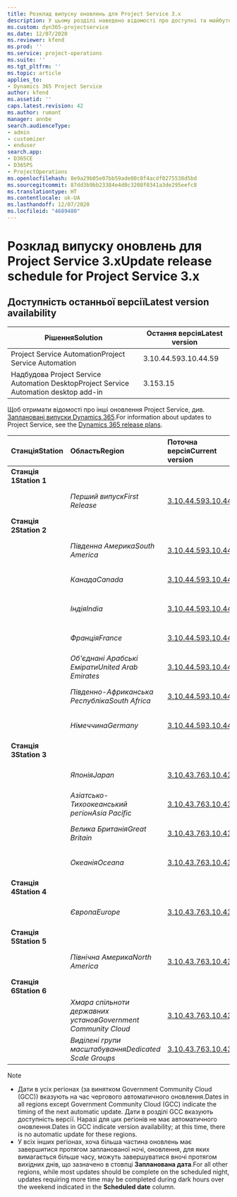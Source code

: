 ```yaml
---
title: Розклад випуску оновлень для Project Service 3.x
description: У цьому розділі наведено відомості про доступні та майбутні випуски Dynamics 365 Project Service Automation.
ms.custom: dyn365-projectservice
ms.date: 12/07/2020
ms.reviewer: kfend
ms.prod: ''
ms.service: project-operations
ms.suite: ''
ms.tgt_pltfrm: ''
ms.topic: article
applies_to:
- Dynamics 365 Project Service
author: kfend
ms.assetid: ''
caps.latest.revision: 42
ms.author: rumant
manager: annbe
search.audienceType:
- admin
- customizer
- enduser
search.app:
- D365CE
- D365PS
- ProjectOperations
ms.openlocfilehash: 8e9a29b05e07bb59ade00c8f4acdf0275538d5bd
ms.sourcegitcommit: 87dd3b9bb23384e4d0c3208f0341a3de295eefc8
ms.translationtype: HT
ms.contentlocale: uk-UA
ms.lasthandoff: 12/07/2020
ms.locfileid: "4689480"
---
```

# <a name="update-release-schedule-for-project-service-3x"></a><span data-ttu-id="fac60-103">Розклад випуску оновлень для Project Service 3.x</span><span class="sxs-lookup"><span data-stu-id="fac60-103">Update release schedule for Project Service 3.x</span></span>

## <a name="latest-version-availability"></a><span data-ttu-id="fac60-104">Доступність останньої версії</span><span class="sxs-lookup"><span data-stu-id="fac60-104">Latest version availability</span></span>

| <span data-ttu-id="fac60-105">Рішення</span><span class="sxs-lookup"><span data-stu-id="fac60-105">Solution</span></span>  | <span data-ttu-id="fac60-106">Остання версія</span><span class="sxs-lookup"><span data-stu-id="fac60-106">Latest version</span></span> |
|-------|----|
| <span data-ttu-id="fac60-107">Project Service Automation</span><span class="sxs-lookup"><span data-stu-id="fac60-107">Project Service Automation</span></span>    | <span data-ttu-id="fac60-108">3.10.44.59</span><span class="sxs-lookup"><span data-stu-id="fac60-108">3.10.44.59</span></span> |
| <span data-ttu-id="fac60-109">Надбудова Project Service Automation Desktop</span><span class="sxs-lookup"><span data-stu-id="fac60-109">Project Service Automation desktop add-in</span></span>                | <span data-ttu-id="fac60-110">3.15</span><span class="sxs-lookup"><span data-stu-id="fac60-110">3.15</span></span>          |

<span data-ttu-id="fac60-111">Щоб отримати відомості про інші оновлення Project Service, див. [Заплановані випуски Dynamics 365](https://docs.microsoft.com/dynamics365/release-plans/).</span><span class="sxs-lookup"><span data-stu-id="fac60-111">For information about updates to Project Service, see the [Dynamics 365 release plans](https://docs.microsoft.com/dynamics365/release-plans/).</span></span> 

| <span data-ttu-id="fac60-112">Станція</span><span class="sxs-lookup"><span data-stu-id="fac60-112">Station</span></span>  | <span data-ttu-id="fac60-113">Область</span><span class="sxs-lookup"><span data-stu-id="fac60-113">Region</span></span> | <span data-ttu-id="fac60-114">Поточна версія</span><span class="sxs-lookup"><span data-stu-id="fac60-114">Current version</span></span> | <span data-ttu-id="fac60-115">Наступна версія</span><span class="sxs-lookup"><span data-stu-id="fac60-115">Next version</span></span> |  <span data-ttu-id="fac60-116">Запланована дата</span><span class="sxs-lookup"><span data-stu-id="fac60-116">Scheduled date</span></span>
| :---   | :---   | :---   | :---   |:---   |         
|<span data-ttu-id="fac60-117"><strong>Станція 1</strong></span><span class="sxs-lookup"><span data-stu-id="fac60-117"><strong>Station 1</strong></span></span> | |  |  | |
| | <span data-ttu-id="fac60-118"><i>Перший випуск</i></span><span class="sxs-lookup"><span data-stu-id="fac60-118"><i>First Release</i></span></span> | [<span data-ttu-id="fac60-119">3.10.44.59</span><span class="sxs-lookup"><span data-stu-id="fac60-119">3.10.44.59</span></span>](whats-new-ur-26.md) | <span data-ttu-id="fac60-120">Має бути визначено</span><span class="sxs-lookup"><span data-stu-id="fac60-120">TBD</span></span> | <span data-ttu-id="fac60-121">8 січня 2021 р.</span><span class="sxs-lookup"><span data-stu-id="fac60-121">January 8, 2021</span></span>
|<span data-ttu-id="fac60-122"><strong>Станція 2</strong></span><span class="sxs-lookup"><span data-stu-id="fac60-122"><strong>Station 2</strong></span></span> | |  |  | |
| | <span data-ttu-id="fac60-123"><i>Південна Америка</i></span><span class="sxs-lookup"><span data-stu-id="fac60-123"><i>South America</i></span></span> | [<span data-ttu-id="fac60-124">3.10.44.59</span><span class="sxs-lookup"><span data-stu-id="fac60-124">3.10.44.59</span></span>](whats-new-ur-26.md) | <span data-ttu-id="fac60-125">Має бути визначено</span><span class="sxs-lookup"><span data-stu-id="fac60-125">TBD</span></span> | <span data-ttu-id="fac60-126">15 січня 2021 р.</span><span class="sxs-lookup"><span data-stu-id="fac60-126">January 15, 2021</span></span>
| | <span data-ttu-id="fac60-127"><i>Канада</i></span><span class="sxs-lookup"><span data-stu-id="fac60-127"><i>Canada</i></span></span> | [<span data-ttu-id="fac60-128">3.10.44.59</span><span class="sxs-lookup"><span data-stu-id="fac60-128">3.10.44.59</span></span>](whats-new-ur-26.md) | <span data-ttu-id="fac60-129">Має бути визначено</span><span class="sxs-lookup"><span data-stu-id="fac60-129">TBD</span></span> | <span data-ttu-id="fac60-130">15 січня 2021 р.</span><span class="sxs-lookup"><span data-stu-id="fac60-130">January 15, 2021</span></span>
| | <span data-ttu-id="fac60-131"><i>Індія</i></span><span class="sxs-lookup"><span data-stu-id="fac60-131"><i>India</i></span></span> | [<span data-ttu-id="fac60-132">3.10.44.59</span><span class="sxs-lookup"><span data-stu-id="fac60-132">3.10.44.59</span></span>](whats-new-ur-26.md) | <span data-ttu-id="fac60-133">Має бути визначено</span><span class="sxs-lookup"><span data-stu-id="fac60-133">TBD</span></span> | <span data-ttu-id="fac60-134">15 січня 2021 р.</span><span class="sxs-lookup"><span data-stu-id="fac60-134">January 15, 2021</span></span>
| | <span data-ttu-id="fac60-135"><i>Франція</i></span><span class="sxs-lookup"><span data-stu-id="fac60-135"><i>France</i></span></span> | [<span data-ttu-id="fac60-136">3.10.44.59</span><span class="sxs-lookup"><span data-stu-id="fac60-136">3.10.44.59</span></span>](whats-new-ur-26.md) | <span data-ttu-id="fac60-137">Має бути визначено</span><span class="sxs-lookup"><span data-stu-id="fac60-137">TBD</span></span> | <span data-ttu-id="fac60-138">15 січня 2021 р.</span><span class="sxs-lookup"><span data-stu-id="fac60-138">January 15, 2021</span></span>
| | <span data-ttu-id="fac60-139"><i>Об'єднані Арабські Емірати</i></span><span class="sxs-lookup"><span data-stu-id="fac60-139"><i>United Arab Emirates</i></span></span> | [<span data-ttu-id="fac60-140">3.10.44.59</span><span class="sxs-lookup"><span data-stu-id="fac60-140">3.10.44.59</span></span>](whats-new-ur-26.md) | <span data-ttu-id="fac60-141">Має бути визначено</span><span class="sxs-lookup"><span data-stu-id="fac60-141">TBD</span></span> | <span data-ttu-id="fac60-142">15 січня 2021 р.</span><span class="sxs-lookup"><span data-stu-id="fac60-142">January 15, 2021</span></span>
| | <span data-ttu-id="fac60-143"><i>Південно-Африканська Республіка</i></span><span class="sxs-lookup"><span data-stu-id="fac60-143"><i>South Africa</i></span></span> | [<span data-ttu-id="fac60-144">3.10.44.59</span><span class="sxs-lookup"><span data-stu-id="fac60-144">3.10.44.59</span></span>](whats-new-ur-26.md) | <span data-ttu-id="fac60-145">Має бути визначено</span><span class="sxs-lookup"><span data-stu-id="fac60-145">TBD</span></span> | <span data-ttu-id="fac60-146">15 січня 2021 р.</span><span class="sxs-lookup"><span data-stu-id="fac60-146">January 15, 2021</span></span>
| | <span data-ttu-id="fac60-147"><i>Німеччина</i></span><span class="sxs-lookup"><span data-stu-id="fac60-147"><i>Germany</i></span></span> | [<span data-ttu-id="fac60-148">3.10.44.59</span><span class="sxs-lookup"><span data-stu-id="fac60-148">3.10.44.59</span></span>](whats-new-ur-26.md) | <span data-ttu-id="fac60-149">Має бути визначено</span><span class="sxs-lookup"><span data-stu-id="fac60-149">TBD</span></span> | <span data-ttu-id="fac60-150">15 січня 2021 р.</span><span class="sxs-lookup"><span data-stu-id="fac60-150">January 15, 2021</span></span>
|<span data-ttu-id="fac60-151"><strong>Станція 3</strong></span><span class="sxs-lookup"><span data-stu-id="fac60-151"><strong>Station 3</strong></span></span> | |  |  | |
| | <span data-ttu-id="fac60-152"><i>Японія</i></span><span class="sxs-lookup"><span data-stu-id="fac60-152"><i>Japan</i></span></span> | [<span data-ttu-id="fac60-153">3.10.43.76</span><span class="sxs-lookup"><span data-stu-id="fac60-153">3.10.43.76</span></span>](whats-new-ur-25.md) | [<span data-ttu-id="fac60-154">3.10.44.59</span><span class="sxs-lookup"><span data-stu-id="fac60-154">3.10.44.59</span></span>](whats-new-ur-26.md) | <span data-ttu-id="fac60-155">Грудень 11, 2020</span><span class="sxs-lookup"><span data-stu-id="fac60-155">December 11, 2020</span></span>
| | <span data-ttu-id="fac60-156"><i>Азіатсько-Тихоокеанський регіон</i></span><span class="sxs-lookup"><span data-stu-id="fac60-156"><i>Asia Pacific</i></span></span> | [<span data-ttu-id="fac60-157">3.10.43.76</span><span class="sxs-lookup"><span data-stu-id="fac60-157">3.10.43.76</span></span>](whats-new-ur-25.md) | [<span data-ttu-id="fac60-158">3.10.44.59</span><span class="sxs-lookup"><span data-stu-id="fac60-158">3.10.44.59</span></span>](whats-new-ur-26.md) | <span data-ttu-id="fac60-159">Грудень 11, 2020</span><span class="sxs-lookup"><span data-stu-id="fac60-159">December 11, 2020</span></span>
| | <span data-ttu-id="fac60-160"><i>Велика Британія</i></span><span class="sxs-lookup"><span data-stu-id="fac60-160"><i>Great Britain</i></span></span> | [<span data-ttu-id="fac60-161">3.10.43.76</span><span class="sxs-lookup"><span data-stu-id="fac60-161">3.10.43.76</span></span>](whats-new-ur-25.md) | [<span data-ttu-id="fac60-162">3.10.44.59</span><span class="sxs-lookup"><span data-stu-id="fac60-162">3.10.44.59</span></span>](whats-new-ur-26.md) | <span data-ttu-id="fac60-163">Грудень 11, 2020</span><span class="sxs-lookup"><span data-stu-id="fac60-163">December 11, 2020</span></span>
| | <span data-ttu-id="fac60-164"><i>Океанія</i></span><span class="sxs-lookup"><span data-stu-id="fac60-164"><i>Oceana</i></span></span> | [<span data-ttu-id="fac60-165">3.10.43.76</span><span class="sxs-lookup"><span data-stu-id="fac60-165">3.10.43.76</span></span>](whats-new-ur-25.md) | [<span data-ttu-id="fac60-166">3.10.44.59</span><span class="sxs-lookup"><span data-stu-id="fac60-166">3.10.44.59</span></span>](whats-new-ur-26.md) | <span data-ttu-id="fac60-167">Грудень 11, 2020</span><span class="sxs-lookup"><span data-stu-id="fac60-167">December 11, 2020</span></span>
|<span data-ttu-id="fac60-168"><strong>Станція 4</strong></span><span class="sxs-lookup"><span data-stu-id="fac60-168"><strong>Station 4</strong></span></span> | |  |  | |
| | <span data-ttu-id="fac60-169"><i>Європа</i></span><span class="sxs-lookup"><span data-stu-id="fac60-169"><i>Europe</i></span></span> | [<span data-ttu-id="fac60-170">3.10.43.76</span><span class="sxs-lookup"><span data-stu-id="fac60-170">3.10.43.76</span></span>](whats-new-ur-25.md) | [<span data-ttu-id="fac60-171">3.10.44.59</span><span class="sxs-lookup"><span data-stu-id="fac60-171">3.10.44.59</span></span>](whats-new-ur-26.md) | <span data-ttu-id="fac60-172">Грудень 18, 2020</span><span class="sxs-lookup"><span data-stu-id="fac60-172">December 18, 2020</span></span>
|<span data-ttu-id="fac60-173"><strong>Станція 5</strong></span><span class="sxs-lookup"><span data-stu-id="fac60-173"><strong>Station 5</strong></span></span> | |  |  | |
| | <span data-ttu-id="fac60-174"><i>Північна Америка</i></span><span class="sxs-lookup"><span data-stu-id="fac60-174"><i>North America</i></span></span> | [<span data-ttu-id="fac60-175">3.10.43.76</span><span class="sxs-lookup"><span data-stu-id="fac60-175">3.10.43.76</span></span>](whats-new-ur-25.md) | [<span data-ttu-id="fac60-176">3.10.44.59</span><span class="sxs-lookup"><span data-stu-id="fac60-176">3.10.44.59</span></span>](whats-new-ur-26.md) | <span data-ttu-id="fac60-177">8 січня 2021 р.</span><span class="sxs-lookup"><span data-stu-id="fac60-177">January 8, 2021</span></span>
|<span data-ttu-id="fac60-178"><strong>Станція 6</strong></span><span class="sxs-lookup"><span data-stu-id="fac60-178"><strong>Station 6</strong></span></span> | |  |  | |
| | <span data-ttu-id="fac60-179"><i>Хмара спільноти державних установ</i></span><span class="sxs-lookup"><span data-stu-id="fac60-179"><i>Government Community Cloud</i></span></span> | [<span data-ttu-id="fac60-180">3.10.43.76</span><span class="sxs-lookup"><span data-stu-id="fac60-180">3.10.43.76</span></span>](whats-new-ur-25.md) | [<span data-ttu-id="fac60-181">3.10.44.59</span><span class="sxs-lookup"><span data-stu-id="fac60-181">3.10.44.59</span></span>](whats-new-ur-26.md) | <span data-ttu-id="fac60-182">8 січня 2021 р.</span><span class="sxs-lookup"><span data-stu-id="fac60-182">January 8, 2021</span></span>
| | <span data-ttu-id="fac60-183"><i>Виділені групи масштабування</i></span><span class="sxs-lookup"><span data-stu-id="fac60-183"><i>Dedicated Scale Groups</i></span></span> | [<span data-ttu-id="fac60-184">3.10.43.76</span><span class="sxs-lookup"><span data-stu-id="fac60-184">3.10.43.76</span></span>](whats-new-ur-25.md) | [<span data-ttu-id="fac60-185">3.10.44.59</span><span class="sxs-lookup"><span data-stu-id="fac60-185">3.10.44.59</span></span>](whats-new-ur-26.md) | <span data-ttu-id="fac60-186">15 січня 2021 р.</span><span class="sxs-lookup"><span data-stu-id="fac60-186">January 15, 2021</span></span>

>[!Note]
> - <span data-ttu-id="fac60-187">Дати в усіх регіонах (за винятком Government Community Cloud (GCC)) вказують на час чергового автоматичного оновлення.</span><span class="sxs-lookup"><span data-stu-id="fac60-187">Dates in all regions except Government Community Cloud (GCC) indicate the timing of the next automatic update.</span></span> <span data-ttu-id="fac60-188">Дати в розділі GCC вказують доступність версії. Наразі для цих регіонів не має автоматичного оновлення.</span><span class="sxs-lookup"><span data-stu-id="fac60-188">Dates in GCC indicate version availability; at this time, there is no automatic update for these regions.</span></span>
> - <span data-ttu-id="fac60-189">У всіх інших регіонах, хоча більша частина оновлень має завершитися протягом запланованої ночі, оновлення, для яких вимагається більше часу, можуть завершуватися вночі протягом вихідних днів, що зазначено в стовпці **Запланована дата**.</span><span class="sxs-lookup"><span data-stu-id="fac60-189">For all other regions, while most updates should be complete on the scheduled night, updates requiring more time may be completed during dark hours over the weekend indicated in the **Scheduled date** column.</span></span>
